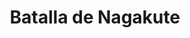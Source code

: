 ﻿---
title: "Batalla de Nagakute"
permalink: periodes_287.html
layout: periode
dataInici: 1582-05-17
sidebar: periodes
pares:
  - id: 177
    title: "Período Azuchi-Momoyama"
    dataInici: "(1568)"
    dataFi: "(1603)"

fills:
jocsPrincipals:
jocsEscenaris:
jocsEpoca:
  - title: "RAN"
    bggId: 21947
    escenari: "Nagakute"

jocsEpocaEscenaris:
---
